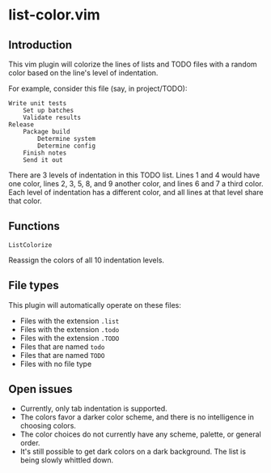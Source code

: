 # list-color.vim


## Introduction
This vim plugin will colorize the lines of lists and TODO files
with a random color based on the line's level of indentation.

For example, consider this file (say, in project/TODO):
```
Write unit tests
	Set up batches
	Validate results
Release
	Package build
		Determine system
		Determine config
	Finish notes
	Send it out
```

There are 3 levels of indentation in this TODO list. Lines 1 and 4 would have
one color, lines 2, 3, 5, 8, and 9 another color, and lines 6 and 7 a third
color. Each level of indentation has a different color, and all lines at that
level share that color.


## Functions
```
ListColorize
```
Reassign the colors of all 10 indentation levels.


## File types
This plugin will automatically operate on these files:
* Files with the extension `.list`
* Files with the extension `.todo`
* Files with the extension `.TODO`
* Files that are named `todo`
* Files that are named `TODO`
* Files with no file type


## Open issues
- Currently, only tab indentation is supported.
- The colors favor a darker color scheme, and there is no intelligence in choosing colors.
- The color choices do not currently have any scheme, palette, or general order.
- It's still possible to get dark colors on a dark background. The list is being slowly whittled down.
